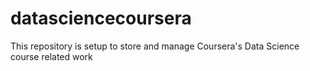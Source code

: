 # datasciencecoursera
This repository is setup to store and manage Coursera's Data Science course related work

